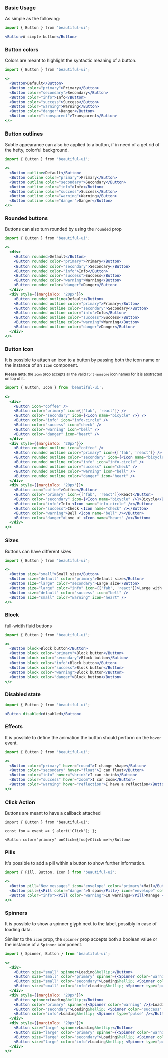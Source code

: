 ### Basic Usage

As simple as the following:

```jsx
import { Button } from 'beautiful-ui';

<Button>A simple button</Button>
```

### Button colors

Colors are meant to highlight the syntactic meaning of a button.

```jsx
import { Button } from 'beautiful-ui';

<>
  <Button>Default</Button>
  <Button color="primary">Primary</Button>
  <Button color="secondary">Secondary</Button>
  <Button color="info">Info</Button>
  <Button color="success">Success</Button>
  <Button color="warning">Warning</Button>
  <Button color="danger">Danger</Button>
  <Button color="transparent">Transparent</Button>
</>
```

### Button outlines

Subtle appearance can also be applied to a button, if in need of a 
get rid of the hefty, colorful background.

```jsx
import { Button } from 'beautiful-ui';

<>
  <Button outline>Default</Button>
  <Button outline color="primary">Primary</Button>
  <Button outline color="secondary">Secondary</Button>
  <Button outline color="info">Info</Button>
  <Button outline color="success">Success</Button>
  <Button outline color="warning">Warning</Button>
  <Button outline color="danger">Danger</Button>
</>
```

### Rounded buttons

Buttons can also turn rounded by using the `rounded` prop

```jsx
import { Button } from 'beautiful-ui';

<>
  <div>
    <Button rounded>Default</Button>
    <Button rounded color="primary">Primary</Button>
    <Button rounded color="secondary">Secondary</Button>
    <Button rounded color="info">Info</Button>
    <Button rounded color="success">Success</Button>
    <Button rounded color="warning">Warning</Button>
    <Button rounded color="danger">Danger</Button>
  </div>
  <div style={{marginTop: '20px'}}>
    <Button rounded outline>Default</Button>
    <Button rounded outline color="primary">Primary</Button>
    <Button rounded outline color="secondary">Secondary</Button>
    <Button rounded outline color="info">Info</Button>
    <Button rounded outline color="success">Success</Button>
    <Button rounded outline color="warning">Warning</Button>
    <Button rounded outline color="danger">Danger</Button>
  </div>
</>
```

### Button icon

It is possible to attach an icon to a button by passing both the icon name
or the instance of an `Icon` component.

<small>**Please note**: the `icon` prop accepts all the valid `font-awesome` icon names for it is abstracted
 on top of it.</small>

```jsx 
import { Button, Icon } from 'beautiful-ui';

<>
  <div>
    <Button icon="coffee" />
    <Button color="primary" icon={['fab', 'react']} />
    <Button color="secondary" icon={<Icon name="bicycle" />} />
    <Button color="info" icon="info-circle" />
    <Button color="success" icon="check" />
    <Button color="warning" icon="bell" />
    <Button color="danger" icon="heart" />
  </div>
  <div style={{marginTop: '20px'}}>
    <Button rounded outline icon="coffee" />
    <Button rounded outline color="primary" icon={['fab', 'react']} />
    <Button rounded outline color="secondary" icon={<Icon name="bicycle" />} />
    <Button rounded outline color="info" icon="info-circle" />
    <Button rounded outline color="success" icon="check" />
    <Button rounded outline color="warning" icon="bell" />
    <Button rounded outline color="danger" icon="heart" />
  </div>
  <div style={{marginTop: '20px'}}>
    <Button icon="coffee">Coffee</Button>
    <Button color="primary" icon={['fab', 'react']}>React</Button>
    <Button color="secondary" icon={<Icon name="bicycle" />}>Bicycle</Button>
    <Button color="info">Info <Icon name="info-circle" /></Button>
    <Button color="success">Check <Icon name="check" /></Button>
    <Button color="warning">Bell <Icon name="bell" /></Button>
    <Button color="danger">Love u! <Icon name="heart" /></Button>
  </div>
</>
```

### Sizes

Buttons can have different sizes

```jsx
import { Button } from 'beautiful-ui';

<>
  <Button size="small">Small size</Button>
  <Button size="default" color="primary">Default size</Button>
  <Button size="large" color="secondary">Large size</Button>
  <Button size="large" color="info" icon={['fab', 'react']}>Large with icon</Button>
  <Button size="default" color="success" icon="bell" />
  <Button size="small" color="warning" icon="heart" />
</>
```

### Block

full-width fluid buttons

```jsx
import { Button } from 'beautiful-ui';

<>
  <Button block>Block button</Button>
  <Button block color="primary">Block button</Button>
  <Button block color="secondary">Block button</Button>
  <Button block color="info">Block button</Button>
  <Button block color="success">Block button</Button>
  <Button block color="warning">Block button</Button>
  <Button block color="danger">Block button</Button>
</>
```

### Disabled state
```jsx
import { Button } from 'beautiful-ui';

<Button disabled>disabled</Button>
```

### Effects

It is possible to define the animation the button should perform on the `hover` event.

```jsx
import { Button } from 'beautiful-ui';

<>
  <Button color="primary" hover="round">I change shape</Button>
  <Button color="secondary" hover="float">I can float</Button>
  <Button color="info" hover="shrink">I can shrink</Button>
  <Button color="success" hover="zoom">I can zoom</Button>
  <Button color="warning" hover="reflection">I have a reflection</Button>
</>
```

### Click Action

Buttons are meant to have a callback attached

```
import { Button } from 'beautiful-ui';

const foo = event => { alert('Click'); };

<Button color="primary" onClick={foo}>Click me!</Button>
```

### Pills

It's possible to add a pill within a button to show further information.

```jsx
import { Pill, Button, Icon } from 'beautiful-ui';

<>
  <Button pill="New messages" icon="envelope" color="primary">Mail</Button>
  <Button pill={<Pill color="danger">5 spam</Pill>} icon="envelope" color="primary">Mail</Button>
  <Button color="info"><Pill color="warning">10 warnings</Pill>Manage <Icon name="bicycle" /></Button>
</>
```


### Spinners

It is possible to show a spinner glyph next to the label, possibly in case of loading data.<br/>

Similar to the `icon` prop, the `spinner` prop accepts both a boolean value or the instance of a `Spinner`
component. 

```jsx
import { Spinner, Button } from 'beautiful-ui';

<>
  <div>
    <Button size="small" spinner>Loading&hellip;</Button>
    <Button size="small" color="primary" spinner={<Spinner color="warning" />}>Loading&hellip;</Button>
    <Button size="small" color="secondary">Loading&hellip; <Spinner color="success" /></Button>
    <Button size="small" color="info">Loading&hellip; <Spinner type="pulse" /></Button>
  </div>
  <div style={{marginTop: '20px'}}>
    <Button spinner>Loading&hellip;</Button>
    <Button color="primary" spinner={<Spinner color="warning" />}>Loading&hellip;</Button>
    <Button color="secondary">Loading&hellip; <Spinner color="success" /></Button>
    <Button color="info">Loading&hellip; <Spinner type="pulse" /></Button>
  </div>
  <div style={{marginTop: '20px'}}>
    <Button size="large" spinner>Loading&hellip;</Button>
    <Button size="large" color="primary" spinner={<Spinner color="warning" />}>Loading&hellip;</Button>
    <Button size="large" color="secondary">Loading&hellip; <Spinner color="success" /></Button>
    <Button size="large" color="info">Loading&hellip; <Spinner type="pulse" /></Button>
  </div>
</>
```
